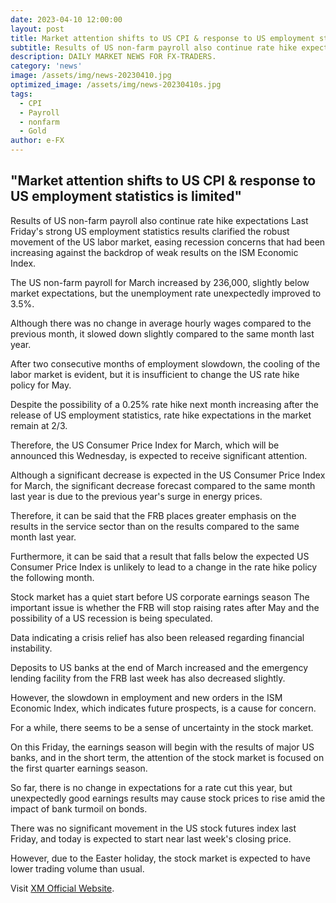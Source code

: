 ```yaml
---
date: 2023-04-10 12:00:00
layout: post
title: Market attention shifts to US CPI & response to US employment statistics is limited
subtitle: Results of US non-farm payroll also continue rate hike expectations Last Friday's strong US employment statistics results clarified the robust movement of the US labor market.
description: DAILY MARKET NEWS FOR FX-TRADERS.
category: 'news'
image: /assets/img/news-20230410.jpg
optimized_image: /assets/img/news-20230410s.jpg
tags:
  - CPI
  - Payroll
  - nonfarm
  - Gold
author: e-FX
---
```


##  "Market attention shifts to US CPI & response to US employment statistics is limited"


Results of US non-farm payroll also continue rate hike expectations Last Friday's strong US employment statistics results clarified the robust movement of the US labor market, easing recession concerns that had been increasing against the backdrop of weak results on the ISM Economic Index.

The US non-farm payroll for March increased by 236,000, slightly below market expectations, but the unemployment rate unexpectedly improved to 3.5%.

Although there was no change in average hourly wages compared to the previous month, it slowed down slightly compared to the same month last year.

After two consecutive months of employment slowdown, the cooling of the labor market is evident, but it is insufficient to change the US rate hike policy for May.

Despite the possibility of a 0.25% rate hike next month increasing after the release of US employment statistics, rate hike expectations in the market remain at 2/3.

Therefore, the US Consumer Price Index for March, which will be announced this Wednesday, is expected to receive significant attention.

Although a significant decrease is expected in the US Consumer Price Index for March, the significant decrease forecast compared to the same month last year is due to the previous year's surge in energy prices.

Therefore, it can be said that the FRB places greater emphasis on the results in the service sector than on the results compared to the same month last year.

Furthermore, it can be said that a result that falls below the expected US Consumer Price Index is unlikely to lead to a change in the rate hike policy the following month.

Stock market has a quiet start before US corporate earnings season
The important issue is whether the FRB will stop raising rates after May and the possibility of a US recession is being speculated.

Data indicating a crisis relief has also been released regarding financial instability.

Deposits to US banks at the end of March increased and the emergency lending facility from the FRB last week has also decreased slightly.

However, the slowdown in employment and new orders in the ISM Economic Index, which indicates future prospects, is a cause for concern.

For a while, there seems to be a sense of uncertainty in the stock market.

On this Friday, the earnings season will begin with the results of major US banks, and in the short term, the attention of the stock market is focused on the first quarter earnings season.

So far, there is no change in expectations for a rate cut this year, but unexpectedly good earnings results may cause stock prices to rise amid the impact of bank turmoil on bonds.

There was no significant movement in the US stock futures index last Friday, and today is expected to start near last week's closing price.

However, due to the Easter holiday, the stock market is expected to have lower trading volume than usual.


Visit [XM Official Website](https://clicks.pipaffiliates.com/c?c=550036&l=en&p=0).